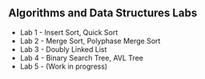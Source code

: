## Algorithms and Data Structures Labs

- Lab 1 - Insert Sort, Quick Sort
- Lab 2 - Merge Sort, Polyphase Merge Sort
- Lab 3 - Doubly Linked List
- Lab 4 - Binary Search Tree, AVL Tree
- Lab 5 - (Work in progress)
